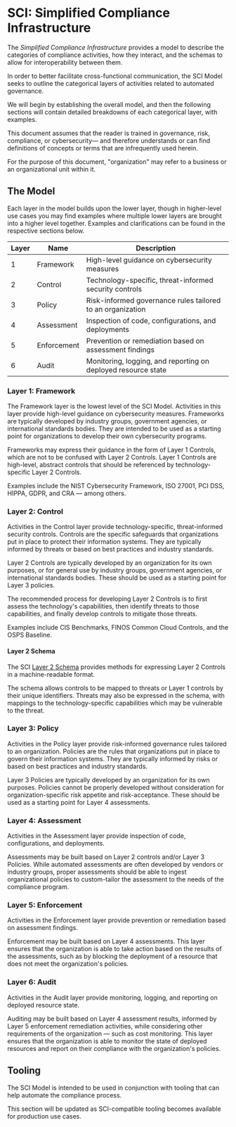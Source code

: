 # SCI: Simplified Compliance Infrastructure

The _Simplified Compliance Infrastructure_ provides a model to describe the categories of compliance activities, how they interact, and the schemas to allow for interoperability between them.

In order to better facilitate cross-functional communication, the SCI Model seeks to outline the categorical layers of activities related to automated governance.

We will begin by establishing the overall model, and then the following sections will contain detailed breakdowns of each categorical layer, with examples.

This document assumes that the reader is trained in governance, risk, compliance, or cybersecurity— and therefore understands or can find definitions of concepts or terms that are infrequently used herein.

For the purpose of this document, "organization" may refer to a business or an organizational unit within it.

## The Model

Each layer in the model builds upon the lower layer, though in higher-level use cases you may find examples where multiple lower layers are brought into a higher level together. Examples and clarifications can be found in the respective sections below.

| Layer | Name | Description |
|-------|------|-------------|
| 1 | Framework | High-level guidance on cybersecurity measures |
| 2 | Control | Technology-specific, threat-informed security controls |
| 3 | Policy | Risk-informed governance rules tailored to an organization |
| 4 | Assessment | Inspection of code, configurations, and deployments |
| 5 | Enforcement | Prevention or remediation based on assessment findings |
| 6 | Audit | Monitoring, logging, and reporting on deployed resource state |

### Layer 1: Framework

The Framework layer is the lowest level of the SCI Model. Activities in this layer provide high-level guidance on cybersecurity measures. Frameworks are typically developed by industry groups, government agencies, or international standards bodies. They are intended to be used as a starting point for organizations to develop their own cybersecurity programs.

Frameworks may express their guidance in the form of Layer 1 Controls, which are not to be confused with Layer 2 Controls. Layer 1 Controls are high-level, abstract controls that should be referenced by technology-specific Layer 2 Controls.

Examples include the NIST Cybersecurity Framework, ISO 27001, PCI DSS, HIPPA, GDPR, and CRA — among others.

### Layer 2: Control

Activities in the Control layer provide technology-specific, threat-informed security controls. Controls are the specific safeguards that organizations put in place to protect their information systems. They are typically informed by threats or based on best practices and industry standards.

Layer 2 Controls are typically developed by an organization for its own purposes, or for general use by industry groups, government agencies, or international standards bodies. These should be used as a starting point for Layer 3 policies.

The recommended process for developing Layer 2 Controls is to first assess the technology's capabilities, then identify threats to those capabilities, and finally develop controls to mitigate those threats.

Examples include CIS Benchmarks, FINOS Common Cloud Controls, and the OSPS Baseline.

#### Layer 2 Schema

The SCI [Layer 2 Schema](./layer-2-schema.cue) provides methods for expressing Layer 2 Controls in a machine-readable format. 

The schema allows controls to be mapped to threats or Layer 1 controls by their unique identifiers. Threats may also be expressed in the schema, with mappings to the technology-specific capabilities which may be vulnerable to the threat.

### Layer 3: Policy

Activities in the Policy layer provide risk-informed governance rules tailored to an organization. Policies are the rules that organizations put in place to govern their information systems. They are typically informed by risks or based on best practices and industry standards.

Layer 3 Policies are typically developed by an organization for its own purposes. Policies cannot be properly developed without consideration for organization-specific risk appetite and risk-acceptance. These should be used as a starting point for Layer 4 assessments.

### Layer 4: Assessment

Activities in the Assessment layer provide inspection of code, configurations, and deployments. 

Assessments may be built based on Layer 2 controls and/or Layer 3 Policies. While automated assessments are often developed by vendors or industry groups, proper assessments should be able to ingest organizational policies to custom-tailor the assessment to the needs of the compliance program.

### Layer 5: Enforcement

Activities in the Enforcement layer provide prevention or remediation based on assessment findings.

Enforcement may be built based on Layer 4 assessments. This layer ensures that the organization is able to take action based on the results of the assessments, such as by blocking the deployment of a resource that does not meet the organization's policies.

### Layer 6: Audit

Activities in the Audit layer provide monitoring, logging, and reporting on deployed resource state.

Auditing may be built based on Layer 4 assessment results, informed by Layer 5 enforcement remediation activities, while considering other requirements of the organization — such as cost monitoring. This layer ensures that the organization is able to monitor the state of deployed resources and report on their compliance with the organization's policies.

## Tooling

The SCI Model is intended to be used in conjunction with tooling that can help automate the compliance process.

This section will be updated as SCI-compatible tooling becomes available for production use cases.
